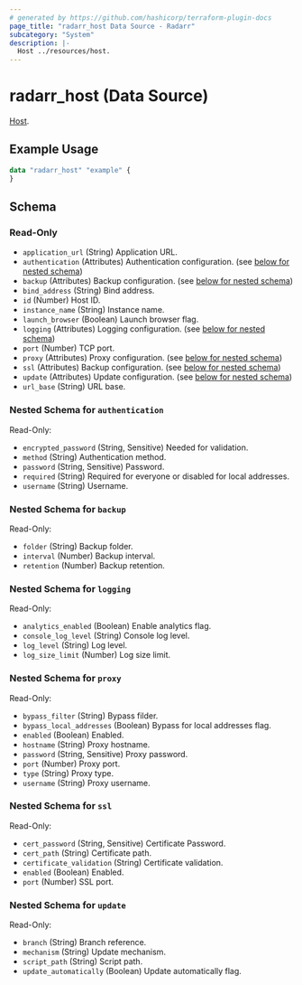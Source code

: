 ```yaml
---
# generated by https://github.com/hashicorp/terraform-plugin-docs
page_title: "radarr_host Data Source - Radarr"
subcategory: "System"
description: |-
  Host ../resources/host.
---
```


# radarr_host (Data Source)

<!-- subcategory:System -->
[Host](../resources/host).

## Example Usage

```terraform
data "radarr_host" "example" {
}
```

<!-- schema generated by tfplugindocs -->
## Schema

### Read-Only

- `application_url` (String) Application URL.
- `authentication` (Attributes) Authentication configuration. (see [below for nested schema](#nestedatt--authentication))
- `backup` (Attributes) Backup configuration. (see [below for nested schema](#nestedatt--backup))
- `bind_address` (String) Bind address.
- `id` (Number) Host ID.
- `instance_name` (String) Instance name.
- `launch_browser` (Boolean) Launch browser flag.
- `logging` (Attributes) Logging configuration. (see [below for nested schema](#nestedatt--logging))
- `port` (Number) TCP port.
- `proxy` (Attributes) Proxy configuration. (see [below for nested schema](#nestedatt--proxy))
- `ssl` (Attributes) Backup configuration. (see [below for nested schema](#nestedatt--ssl))
- `update` (Attributes) Update configuration. (see [below for nested schema](#nestedatt--update))
- `url_base` (String) URL base.

<a id="nestedatt--authentication"></a>
### Nested Schema for `authentication`

Read-Only:

- `encrypted_password` (String, Sensitive) Needed for validation.
- `method` (String) Authentication method.
- `password` (String, Sensitive) Password.
- `required` (String) Required for everyone or disabled for local addresses.
- `username` (String) Username.


<a id="nestedatt--backup"></a>
### Nested Schema for `backup`

Read-Only:

- `folder` (String) Backup folder.
- `interval` (Number) Backup interval.
- `retention` (Number) Backup retention.


<a id="nestedatt--logging"></a>
### Nested Schema for `logging`

Read-Only:

- `analytics_enabled` (Boolean) Enable analytics flag.
- `console_log_level` (String) Console log level.
- `log_level` (String) Log level.
- `log_size_limit` (Number) Log size limit.


<a id="nestedatt--proxy"></a>
### Nested Schema for `proxy`

Read-Only:

- `bypass_filter` (String) Bypass filder.
- `bypass_local_addresses` (Boolean) Bypass for local addresses flag.
- `enabled` (Boolean) Enabled.
- `hostname` (String) Proxy hostname.
- `password` (String, Sensitive) Proxy password.
- `port` (Number) Proxy port.
- `type` (String) Proxy type.
- `username` (String) Proxy username.


<a id="nestedatt--ssl"></a>
### Nested Schema for `ssl`

Read-Only:

- `cert_password` (String, Sensitive) Certificate Password.
- `cert_path` (String) Certificate path.
- `certificate_validation` (String) Certificate validation.
- `enabled` (Boolean) Enabled.
- `port` (Number) SSL port.


<a id="nestedatt--update"></a>
### Nested Schema for `update`

Read-Only:

- `branch` (String) Branch reference.
- `mechanism` (String) Update mechanism.
- `script_path` (String) Script path.
- `update_automatically` (Boolean) Update automatically flag.
